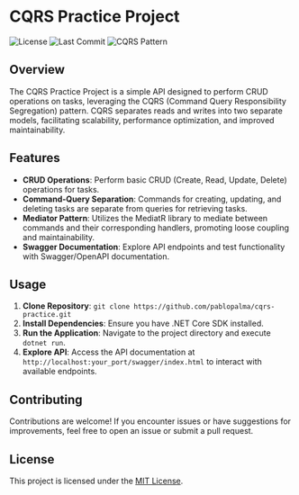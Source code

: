 # CQRS Practice Project

![License](https://img.shields.io/github/license/yourusername/CQRS-Practice-Project)
![Last Commit](https://img.shields.io/github/last-commit/yourusername/CQRS-Practice-Project)
![CQRS Pattern](https://imgur.com/a/XwF95dU)

## Overview

The CQRS Practice Project is a simple API designed to perform CRUD operations on tasks, leveraging the CQRS (Command Query Responsibility Segregation) pattern. CQRS separates reads and writes into two separate models, facilitating scalability, performance optimization, and improved maintainability.

## Features

- **CRUD Operations**: Perform basic CRUD (Create, Read, Update, Delete) operations for tasks.
- **Command-Query Separation**: Commands for creating, updating, and deleting tasks are separate from queries for retrieving tasks.
- **Mediator Pattern**: Utilizes the MediatR library to mediate between commands and their corresponding handlers, promoting loose coupling and maintainability.
- **Swagger Documentation**: Explore API endpoints and test functionality with Swagger/OpenAPI documentation.

## Usage

1. **Clone Repository**: `git clone https://github.com/pablopalma/cqrs-practice.git`
2. **Install Dependencies**: Ensure you have .NET Core SDK installed.
3. **Run the Application**: Navigate to the project directory and execute `dotnet run`.
4. **Explore API**: Access the API documentation at `http://localhost:your_port/swagger/index.html` to interact with available endpoints.

## Contributing

Contributions are welcome! If you encounter issues or have suggestions for improvements, feel free to open an issue or submit a pull request.

## License

This project is licensed under the [MIT License](LICENSE).
